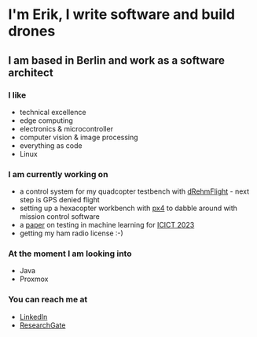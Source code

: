 # I'm Erik, I write software and build drones
## I am based in Berlin and work as a software architect

### I like
- technical excellence
- edge computing
- electronics & microcontroller
- computer vision & image processing
- everything as code
- Linux

### I am currently working on
- a control system for my quadcopter testbench with [dRehmFlight](https://github.com/eriklautenschlaeger/dRehmFlight) - next step is GPS denied flight
- setting up a hexacopter workbench with [px4](https://docs.px4.io/main/en/) to dabble around with mission control software
- a [paper](https://gist.github.com/eriklautenschlaeger/16f6f9918b6c4e2bdfbd82f1c97c429d) on testing in machine learning for [ICICT 2023](https://icict.co.uk/)
- getting my ham radio license :-)

### At the moment I am looking into
- Java
- Proxmox

### You can reach me at
- [LinkedIn](https://www.linkedin.com/in/eriklautenschlaeger/)
- [ResearchGate](https://www.researchgate.net/profile/Erik-Lautenschlaeger)

